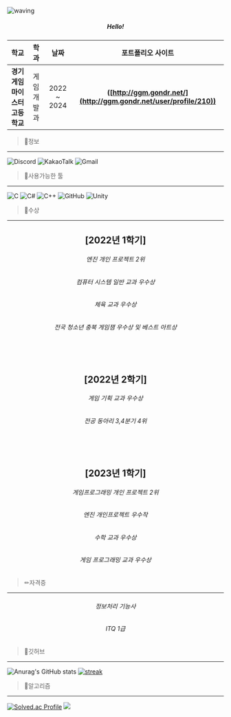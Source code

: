 ![waving](https://capsule-render.vercel.app/api?type=waving&height=200&text=Hello!&fontAlign=80&fontAlignY=40&color=gradient)

##### <center>Hello!<center>


### 
| **학교** | **학과** | **날짜** | **포트폴리오 사이트** |
|:--------:|:--------:|:--------:|:--------:| 
| **경기게임마이스터고등학교** | 게임개발과 | 2022 ~ 2024 | **([http://ggm.gondr.net/](http://ggm.gondr.net/user/profile/210))** |
>📜정보
-------------
![Discord](https://img.shields.io/badge/Discord-%235865F2.svg?style=for-the-badge&logo=discord&logoColor=white)
![KakaoTalk](https://img.shields.io/badge/kakaotalk-ffcd00.svg?style=for-the-badge&logo=kakaotalk&logoColor=000000)
![Gmail](https://img.shields.io/badge/Gmail-D14836?style=for-the-badge&logo=gmail&logoColor=white)

>💾사용가능한 툴
-------------
![C](https://img.shields.io/badge/c-%2300599C.svg?style=for-the-badge&logo=c&logoColor=white)
![C#](https://img.shields.io/badge/c%23-%23239120.svg?style=for-the-badge&logo=c-sharp&logoColor=white)
![C++](https://img.shields.io/badge/c++-%2300599C.svg?style=for-the-badge&logo=c%2B%2B&logoColor=white)
![GitHub](https://img.shields.io/badge/github-%23121011.svg?style=for-the-badge&logo=github&logoColor=white)
![Unity](https://img.shields.io/badge/unity-%23000000.svg?style=for-the-badge&logo=unity&logoColor=white)

>🏅수상
-------------
## <center>[2022년 1학기]<center>
###### <center>엔진 개인 프로젝트 2위<center>
###### <center>컴퓨터 시스템 일반 교과 우수상<center>
###### <center>체육 교과 우수상<center>
###### <center>전국 청소년 충북 게임잼 우수상 및 베스트 아트상<center>

<br>
<br>

## <center>[2022년 2학기]<center>
###### <center>게임 기획 교과 우수상<center>
###### <center>전공 동아리 3,4분기 4위<center>

<br>
<br>

## <center>[2023년 1학기]<center>
###### <center>게임프로그래밍 개인 프로젝트 2위<center>
###### <center>엔진 개인프로젝트 우수작<center>
###### <center>수학 교과 우수상<center>
###### <center>게임 프로그래밍 교과 우수상<center>

>✏자격증
-------------
###### <center> 정보처리 기능사 <center>
###### <center> ITQ 1급 <center>

>📔깃허브
-------------
![Anurag's GitHub stats](https://github-readme-stats.vercel.app/api?username=June060522&show_icons=true&theme=radical)
[![streak](https://github-readme-streak-stats.herokuapp.com/?user=June060522&theme=calm)](https://github.com/June060522)


>📝알고리즘
-------------
[![Solved.ac Profile](http://mazassumnida.wtf/api/v2/generate_badge?boj=june060522)](https://solved.ac/june060522/)
<img src="http://mazandi.herokuapp.com/api?handle=june060522&theme=Light"/>

